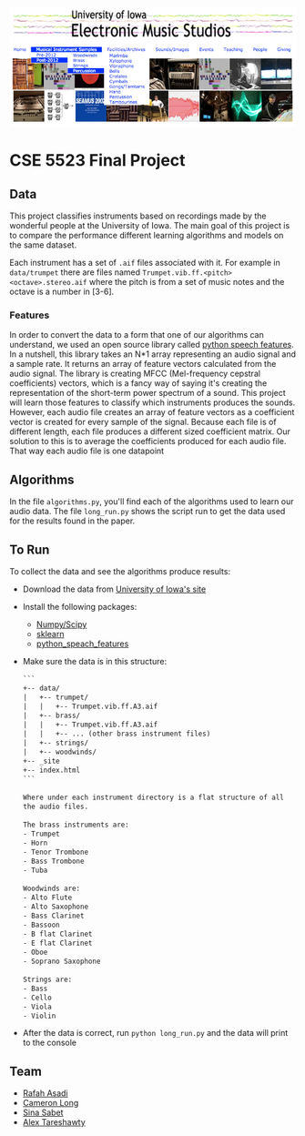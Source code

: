 ![Alt text](UIowaLogo.png?raw=True)

# CSE 5523 Final Project

## Data

This project classifies instruments based on recordings made by the wonderful people at the University of Iowa.
The main goal of this project is to compare the performance different learning algorithms and models on the same dataset.

Each instrument has a set of `.aif` files associated with it. For example in `data/trumpet` there are files named `Trumpet.vib.ff.<pitch><octave>.stereo.aif` where the pitch is from a set of music notes and the octave is a number in [3-6].

### Features

In order to convert the data to a form that one of our algorithms can understand, we used an open source library called [python speech features](https://github.com/jameslyons/python_speech_features).
In a nutshell, this library takes an N*1 array representing an audio signal and a sample rate. It returns
an array of feature vectors calculated from the audio signal. The library is creating MFCC (Mel-frequency cepstral coefficients) vectors, which is a fancy way of saying it's creating the representation of the short-term power spectrum of a sound. This project will learn those features
to classify which instruments produces the sounds.
However, each audio file creates an array of feature vectors as a coefficient vector is created for every sample of the signal.
Because each file is of different length, each file produces a different sized coefficient matrix. Our solution to this
is to average the coefficients produced for each audio file. That way each audio file is one datapoint

## Algorithms

In the file `algorithms.py`, you'll find each of the algorithms used to learn our audio data. The file `long_run.py`
shows the script run to get the data used for the results found in the paper.

## To Run

To collect the data and see the algorithms produce results:

- Download the data from [University of Iowa's site](http://theremin.music.uiowa.edu/MIS.html)
- Install the following packages:
  - [Numpy/Scipy](https://www.scipy.org/)
  - [sklearn](http://scikit-learn.org/)
  - [python_speach_features](https://github.com/jameslyons/python_speech_features)
  
- Make sure the data is in this structure:

      ```
      +-- data/
      |   +-- trumpet/
      |   |   +-- Trumpet.vib.ff.A3.aif
      |   +-- brass/
      |   |   +-- Trumpet.vib.ff.A3.aif
      |   |   +-- ... (other brass instrument files)
      |   +-- strings/
      |   +-- woodwinds/
      +-- _site
      +-- index.html
      ```

      Where under each instrument directory is a flat structure of all the audio files.

      The brass instruments are:
      - Trumpet
      - Horn
      - Tenor Trombone
      - Bass Trombone
      - Tuba

      Woodwinds are:
      - Alto Flute
      - Alto Saxophone
      - Bass Clarinet
      - Bassoon
      - B flat Clarinet
      - E flat Clarinet
      - Oboe
      - Soprano Saxophone

      Strings are:
      - Bass
      - Cello
      - Viola
      - Violin

- After the data is correct, run `python long_run.py` and the data will print to the console

## Team

- [Rafah Asadi](https://github.com/cse3019)
- [Cameron Long](https://github.com/phirefly9)
- [Sina Sabet](https://github.com/sinasabet81)
- [Alex Tareshawty](https://github.com/atareshawty)
